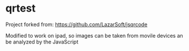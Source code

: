 qrtest
======


Project forked from:
https://github.com/LazarSoft/jsqrcode

Modified to work on ipad, so images can be taken from movile devices an be analyzed by the JavaScript
